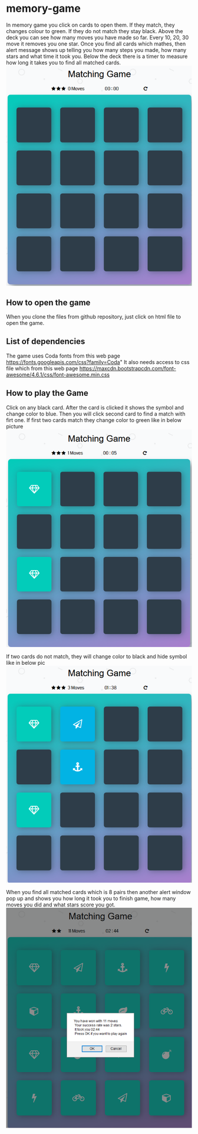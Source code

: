 # memory-game
In memory game you click on cards to open them. If they match, they changes colour to green. If they do not match they stay black.
Above the deck you can see how many moves you have made so far. Every 10, 20, 30 move it removes you one star.
Once you find all cards which mathes, then alert message shows up telling you how many steps you made, how many stars and what time it took you.
Below the deck there is a timer to measure how long it takes you to find all matched cards.
![](img/img1-game.png)
## How to open the game
When you clone the files from github repository, just click on html file to open the game.

## List of dependencies
The game uses Coda fonts from this web page https://fonts.googleapis.com/css?family=Coda"
It also needs access to css file which from this web page https://maxcdn.bootstrapcdn.com/font-awesome/4.6.1/css/font-awesome.min.css

## How to play the Game
Click on any black card. After the card is clicked it shows the symbol and change color to blue. Then you will click second card to find a match with firt one.
If first two cards match they change color to green like in below picture
![](img/img2-game.png)

If two cards do not match, they will change color to black and hide symbol like in below pic
![](img/img3-game.png)

When you find all matched cards which is 8 pairs then another alert window pop up and shows you how long it took you to finish game, how many moves you did and what stars score you got.
![](img/img4-game.png)
